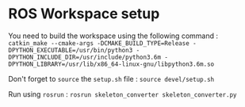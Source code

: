# ROS Workspace setup

You need to build the workspace using the following command :
`catkin_make --cmake-args -DCMAKE_BUILD_TYPE=Release -DPYTHON_EXECUTABLE=/usr/bin/python3 -DPYTHON_INCLUDE_DIR=/usr/include/python3.6m -DPYTHON_LIBRARY=/usr/lib/x86_64-linux-gnu/libpython3.6m.so`

Don't forget to `source` the `setup.sh` file :
`source devel/setup.sh`

Run using `rosrun` :
`rosrun skeleton_converter skeleton_converter.py`
